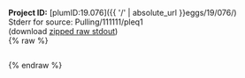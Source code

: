 **Project ID:** [plumID:19.076]({{ '/' | absolute_url }}eggs/19/076/)  
Stderr for source:  Pulling/111111/pleq1   
(download [zipped raw stdout](pleq1.plumed.stdout.txt.zip))  
{% raw %}
<pre>
</pre>
{% endraw %}
